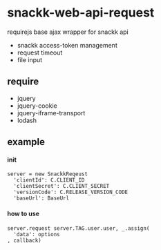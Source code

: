 # snackk-web-api-request
requirejs base ajax wrapper for snackk api


* snackk access-token management
* request timeout
* file input

## require 
* jquery
* jquery-cookie
* jquery-iframe-transport
* lodash

## example
#### init
```
server = new SnackkReqeust 
  'clientId': C.CLIENT_ID
  'clientSecret': C.CLIENT_SECRET
  'versionCode': C.RELEASE_VERSION_CODE
  'baseUrl': BaseUrl
```

#### how to use
```
server.request server.TAG.user.user, _.assign(
  'data': options
, callback)
```

